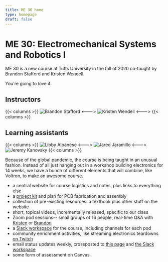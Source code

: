 ```yaml
---
title: ME 30 home
type: homepage
draft: false
---
```


# ME 30: Electromechanical Systems and Robotics I

ME 30 is a new course at Tufts University in the fall of 2020 co-taught by Brandon Stafford and Kristen Wendell.

You're going to love it.

## Instructors

{{< columns >}}
![Brandon Stafford](/img/brandon-stafford.jpg)
<--->
![Kristen Wendell](/img/kristen-wendell.jpg)
<--->
{{< columns >}}

## Learning assistants

{{< columns >}}
![Libby Albanese](/img/libby-albanese.jpg)
<--->
![Jared Jaramillo](/img/jared-jaramillo.jpg)
<--->
![Jeremy Kanovsky](/img/jeremy-kanovsky.jpg)
{{< columns >}}


Because of the global pandemic, the course is being taught in an unusual fashion. Instead of all just hanging out in a workshop building electronics for 14 weeks, we have a bunch of different elements that will combine, like Voltron, to make an awesome course.

* a central website for course logistics and notes, plus links to everything else
* a [project kit](/logistics/kit/) and plan for PCB fabrication and assembly
* collection of pre-existing resources: a textbook plus other stuff on the website
* short, topical videos, incrementally released, specific to our class
* Zoom pod sessions-- small groups of 16 people, real-time Q&A with [Kristen](https://tufts.zoom.us/my/kristen.wendell) or [Brandon](https://tufts.zoom.us/my/brandon.of.nolop)
* a [Slack workspace](https://tufts-me30.slack.com) for the course, including channels for each pod
* community enrichment activities, like streaming electronics teardowns [on Twitch](https://www.twitch.tv/radio_polonium_active)
* email status updates weekly, crossposted to [this page](/logistics/weekly-updates/) and [the Slack workspace](https://tufts-me30.slack.com)
* some form of assessment on Canvas

